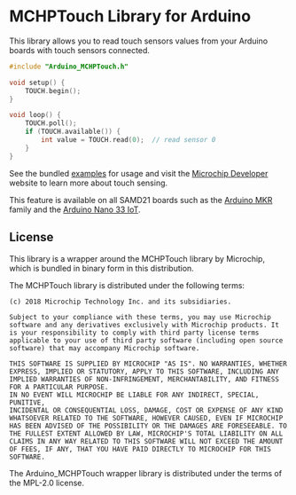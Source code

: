# MCHPTouch Library for Arduino

This library allows you to read touch sensors values from your Arduino boards with touch sensors connected.

```c++
#include "Arduino_MCHPTouch.h"

void setup() {
    TOUCH.begin();
}

void loop() {
    TOUCH.poll();
    if (TOUCH.available()) {
        int value = TOUCH.read(0);  // read sensor 0
    }
}
```

See the bundled [examples](examples/) for usage and visit the [Microchip Developer](https://microchipdeveloper.com/touch:start) website to learn more about touch sensing.

This feature is available on all SAMD21 boards such as the [Arduino MKR](https://store.arduino.cc/arduino-mkr-wifi-1010) family and the [Arduino Nano 33 IoT](https://store.arduino.cc/arduino-nano-33-iot).

## License

This library is a wrapper around the MCHPTouch library by Microchip, which is bundled in binary form in this distribution.

The MCHPTouch library is distributed under the following terms:

    (c) 2018 Microchip Technology Inc. and its subsidiaries.

    Subject to your compliance with these terms, you may use Microchip software and any derivatives exclusively with Microchip products. It is your responsibility to comply with third party license terms applicable to your use of third party software (including open source software) that may accompany Microchip software.

    THIS SOFTWARE IS SUPPLIED BY MICROCHIP "AS IS". NO WARRANTIES, WHETHER
    EXPRESS, IMPLIED OR STATUTORY, APPLY TO THIS SOFTWARE, INCLUDING ANY
    IMPLIED WARRANTIES OF NON-INFRINGEMENT, MERCHANTABILITY, AND FITNESS
    FOR A PARTICULAR PURPOSE.
    IN NO EVENT WILL MICROCHIP BE LIABLE FOR ANY INDIRECT, SPECIAL, PUNITIVE,
    INCIDENTAL OR CONSEQUENTIAL LOSS, DAMAGE, COST OR EXPENSE OF ANY KIND
    WHATSOEVER RELATED TO THE SOFTWARE, HOWEVER CAUSED, EVEN IF MICROCHIP
    HAS BEEN ADVISED OF THE POSSIBILITY OR THE DAMAGES ARE FORESEEABLE. TO
    THE FULLEST EXTENT ALLOWED BY LAW, MICROCHIP'S TOTAL LIABILITY ON ALL
    CLAIMS IN ANY WAY RELATED TO THIS SOFTWARE WILL NOT EXCEED THE AMOUNT
    OF FEES, IF ANY, THAT YOU HAVE PAID DIRECTLY TO MICROCHIP FOR THIS
    SOFTWARE.

The Arduino_MCHPTouch wrapper library is distributed under the terms of the MPL-2.0 license.
